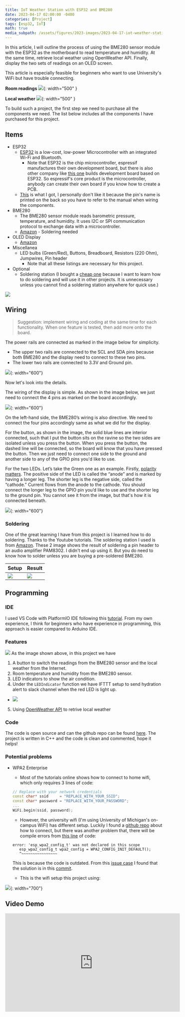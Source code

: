 ```yaml
---
title: IoT Weather Station with ESP32 and BME280
date: 2023-04-17 02:00:00 -0400
categories: [Project]
tags: [esp32, IoT] 
math: true
media_subpath: /assets/figures/2023-images/2023-04-17-iot-weather-station-with-esp32
---
```


In this article, I will outline the process of using the BME280 sensor module with the ESP32 as the motherboard to read temperature and humidity. At the same time, retrieve local weather using OpenWeather API. Finally, display the two sets of readings on an OLED screen. 

This article is especially feasible for beginners who want to use University's WiFi but have trouble connecting.

**Room readings**
![](room.png){: width="500" }

**Local weather**
![](local.png){: width="500" }

To build such a project, the first step we need to purchase all the components we need. The list below includes all the components I have purchased for this project.

## Items
- ESP32
  - [ESP32](https://catalog.us-east-1.prod.workshops.aws/workshops/5b127b2f-f879-48b9-9dd0-35aff98c7bbc/en-US/module1/esp32) is a low-cost, low-power Microcontroller with an integrated Wi-Fi and Bluetooth. 
    -  Note that ESP32 is the chip microcontroller, espressif manufactures their own development board, but there is also other company like [this one](https://a.co/d/8E2EJhQ) builds development board based on ESP32. So espressif's core product is the microcontroller, anybody can create their own board if you know how to create a PCB.
  - [This](https://a.co/d/h4Dk0s0) is what I got, I personally don't like it because the pin's name is printed on the back so you have to refer to the manual when wiring the components.
- BME280
  - The BME280 sensor module reads barometric pressure, temperature, and humidity. It uses I2C or SPI communication protocol to exchange data with a microcontroller.
  - [Amazon](https://a.co/d/21BLqDm) - Soldering needed
- OLED Display 
  - [Amazon](https://a.co/d/7P7eH4r)
- Miscellanea
  - LED bulbs (Green/Red), Buttons, Breadboard, Resistors (220 Ohm), Jumpwires, Pin header
    - Note that all these listings are necessary for this project.
- Optional
  - Soldering station (I bought a [cheap one](https://a.co/d/7hWibIp) because I want to learn how to do soldering and will use it in other projects. It is unnecessary unless you cannot find a soldering station anywhere for quick use.)

![](fullview.png)

## Wiring
> Suggestion: implement wiring and coding at the same time for each functionality. When one feature is tested, then add more onto the board.

The power rails are connected as marked in the image below for simplicity.
- The upper two rails are connected to the SCL and SDA pins because both BME280 and the display need to connect to these two pins.
- The lower two rails are connected to 3.3V and Ground pin.

![](wiring_rails.png){: width="600"}

Now let's look into the details.

The wiring of the display is simple. As shown in the image below, we just need to connect the 4 pins as marked on the board accordingly.

![](wiring_display.png){: width="600"}

On the left-hand side, the BME280’s wiring is also directive. We need to connect the four pins accordingly same as what we did for the display.

For the button, as shown in the image, the solid blue lines are interior connected, such that I put the button sits on the ravine so the two sides are isolated unless you press the button. When you press the button, the dashed line will be connected, so the board will know that you have pressed the button. Then we just need to connect one side to the ground and another side to any of the GPIO pins you'd like to use.

For the two LEDs. Let’s take the Green one as an example. Firstly, [polarity matters](https://learn.sparkfun.com/tutorials/light-emitting-diodes-leds/how-to-use-them#). The positive side of the LED is called the “anode” and is marked by having a longer leg. The shorter leg is the negative side, called the “cathode.” Current flows from the anode to the cathode. You should connect the longer leg to the GPIO pin you’d like to use and the shorter leg to the ground pin. You cannot see it from the image, but that's how it is connected beneath.

![](wiring_left.png){: width="600"}

### Soldering
One of the great learning I have from this project is I learned how to do soldering. Thanks to the Youtube tutorials. The soldering station I used is from [Amazon](https://a.co/d/7LJXkvm). These 2 image shows the result of soldering a pin header to an audio amplifier PAM8302. I didn't end up using it. But you do need to know how to solder unless you are buying a pre-soldered BME280.

|Setup| Result |
| ------- |------- |
|![](soldering1.jpg)| ![](soldering2.jpg)|

## Programming
### IDE
I used VS Code with PlatformIO IDE following this [tutorial](https://randomnerdtutorials.com/vs-code-platformio-ide-esp32-esp8266-arduino/). From my own experience, I think for beginners who have experience in programming, this approach is easier compared to Arduino IDE.

### Features
![](code_loop.png) 
As the image shown above, in this project we have
1. A button to switch the readings from the BME280 sensor and the local weather from the Internet.
2. Room temperature and humidity from the BME280 sensor.
3. LED indicators to show the air condition.
4. Under the `LEDIndicator` function we have IFTTT setup to send hydration alert to slack channel when the red LED is light up.
  - ![](slack_alert.png)
5. Using [OpenWeather API](https://openweathermap.org/api) to retrive local weather



### Code
The code is open source and can the github repo can be found [here](https://github.com/sxy-sun/weather_station_IoT). The project is written in C++ and the code is clean and commented, hope it helps!

### Potential problems

- WPA2 Enterprise
  - Most of the tutorials online shows how to connect to home wifi, which only requires 3 lines of code:
  ```c++
  // Replace with your network credentials
  const char* ssid     = "REPLACE_WITH_YOUR_SSID";
  const char* password = "REPLACE_WITH_YOUR_PASSWORD";
  ...
  WiFi.begin(ssid, password);
  ```
  - However, the university wifi (I'm using University of Michigan's on-campus WiFi) has different setup. Luckily I found a [github repo](https://github.com/debsahu/Esp32_EduWiFi) about how to connect, but there was another problem that, there will be compile errors from [this line](https://github.com/debsahu/Esp32_EduWiFi/blob/18142ed7cd3223e6931028133cc6ad01d1a50780/Arduino/Esp32_EduWiFi/Esp32_EduWiFi.ino#L128) of code:
  ```
  error: 'esp_wpa2_config_t' was not declared in this scope
     esp_wpa2_config_t wpa2_config = WPA2_CONFIG_INIT_DEFAULT();
     ^~~~~~~~~~~~~~~~~
  ```
  This is because the code is outdated. From this [issue case](https://github.com/esphome/issues/issues/2646) I found that the solution is in this [commit](https://github.com/esphome/esphome/pull/2815/commits/5638d96626b4418a30a27747364f6f0c7ebfbee2).

  -  This is the wifi setup this project using:

![](code_wifi.png){: width="700"}

## Video Demo
<iframe width="560" height="315" src="https://www.youtube.com/embed/YoT-wcManlM" title="YouTube video player" frameborder="0" allow="accelerometer; autoplay; clipboard-write; encrypted-media; gyroscope; picture-in-picture; web-share" allowfullscreen></iframe>